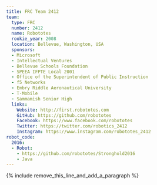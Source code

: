 ```yaml
---
title: FRC Team 2412
team:
  type: FRC
  number: 2412
  name: Robototes
  rookie_year: 2008
  location: Bellevue, Washington, USA
  sponsors:
  - Microsoft
  - Intellectual Ventures
  - Bellevue Schools Foundation
  - SPEEA IFPTE Local 2001
  - Office of the Superintendent of Public Instruction
  - f5 Networks
  - Embry Riddle Aeronautical University
  - T-Mobile
  - Sammamish Senior High
  links:
    Website: http://first.robototes.com
    GitHub: https://github.com/robototes
    Facebook: https://www.facebook.com/robototes
    Twitter: https://twitter.com/robotics_2412
    Instagram: https://www.instagram.com/robototes_2412
robot_code:
  2016:
  - Robot:
    - https://github.com/robototes/Stronghold2016
    - Java
---
```


{% include remove_this_line_and_add_a_paragraph %}